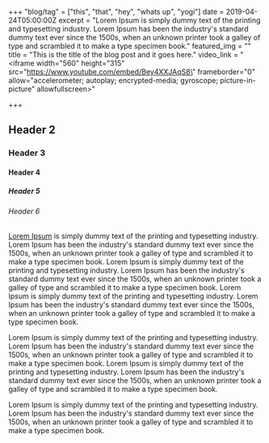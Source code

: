 +++
"blog/tag" = ["this", "that", "hey", "whats up", "yogi"]
date = 2019-04-24T05:00:00Z
excerpt = "Lorem Ipsum is simply dummy text of the printing and typesetting industry. Lorem Ipsum has been the industry's standard dummy text ever since the 1500s, when an unknown printer took a galley of type and scrambled it to make a type specimen book."
featured_img = ""
title = "This is the title of the blog post and it goes here."
video_link = "<iframe width=\"560\" height=\"315\" src=\"https://www.youtube.com/embed/Bey4XXJAqS8\" frameborder=\"0\" allow=\"accelerometer; autoplay; encrypted-media; gyroscope; picture-in-picture\" allowfullscreen></iframe>"

+++
## Header 2
### Header 3
#### Header 4
##### Header 5
###### Header 6

[Lorem Ipsum](https://brendonfolsom.com) is simply dummy text of the printing and typesetting industry. Lorem Ipsum has been the industry's standard dummy text ever since the 1500s, when an unknown printer took a galley of type and scrambled it to make a type specimen book. Lorem Ipsum is simply dummy text of the printing and typesetting industry. Lorem Ipsum has been the industry's standard dummy text ever since the 1500s, when an unknown printer took a galley of type and scrambled it to make a type specimen book. Lorem Ipsum is simply dummy text of the printing and typesetting industry. Lorem Ipsum has been the industry's standard dummy text ever since the 1500s, when an unknown printer took a galley of type and scrambled it to make a type specimen book.

Lorem Ipsum is simply dummy text of the printing and typesetting industry. Lorem Ipsum has been the industry's standard dummy text ever since the 1500s, when an unknown printer took a galley of type and scrambled it to make a type specimen book. Lorem Ipsum is simply dummy text of the printing and typesetting industry. Lorem Ipsum has been the industry's standard dummy text ever since the 1500s, when an unknown printer took a galley of type and scrambled it to make a type specimen book.

Lorem Ipsum is simply dummy text of the printing and typesetting industry. Lorem Ipsum has been the industry's standard dummy text ever since the 1500s, when an unknown printer took a galley of type and scrambled it to make a type specimen book.